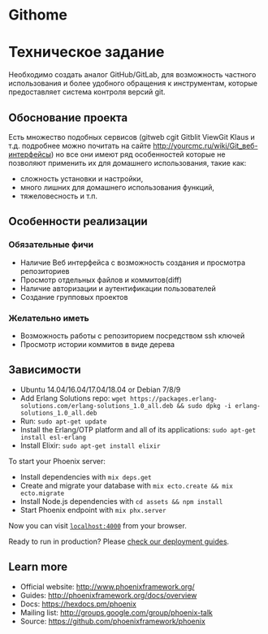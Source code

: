 # Githome

# Техническое задание
Необходимо создать аналог GitHub/GitLab, для возможность частного использования и более удобного обращения к инструментам, которые предоставляет система контроля версий git.

## Обоснование проекта
Есть множество подобных сервисов (gitweb cgit Gitblit ViewGit Klaus и т.д. подробнее можно почитать на сайте http://yourcmc.ru/wiki/Git_веб-интерфейсы) но все они имеют ряд особенностей которые не позволяют применить их для домашнего использования, такие как:
- сложность установки и настройки,
- много лишних для домашнего использования функций,
- тяжеловесность и т.п.

## Особенности реализации
### Обязательные фичи
- Наличие Веб интерфейса с возможность создания и просмотра репозиториев
- Просмотр отдельных файлов и коммитов(diff)
- Наличие авторизации и аутентификации пользователей
- Создание групповых проектов
### Желательно иметь
- Возможность работы c репозиторием посредством ssh ключей
- Просмотр истории коммитов в виде дерева

## Зависимости

* Ubuntu 14.04/16.04/17.04/18.04 or Debian 7/8/9
* Add Erlang Solutions repo: `wget https://packages.erlang-solutions.com/erlang-solutions_1.0_all.deb && sudo dpkg -i erlang-solutions_1.0_all.deb`
* Run: `sudo apt-get update`
* Install the Erlang/OTP platform and all of its applications: `sudo apt-get install esl-erlang`
* Install Elixir: `sudo apt-get install elixir`


To start your Phoenix server:

* Install dependencies with `mix deps.get`
* Create and migrate your database with `mix ecto.create && mix ecto.migrate`
* Install Node.js dependencies with `cd assets && npm install`
* Start Phoenix endpoint with `mix phx.server`

Now you can visit [`localhost:4000`](http://localhost:4000) from your browser.

Ready to run in production? Please [check our deployment guides](http://www.phoenixframework.org/docs/deployment).

## Learn more

* Official website: http://www.phoenixframework.org/
* Guides: http://phoenixframework.org/docs/overview
* Docs: https://hexdocs.pm/phoenix
* Mailing list: http://groups.google.com/group/phoenix-talk
* Source: https://github.com/phoenixframework/phoenix
